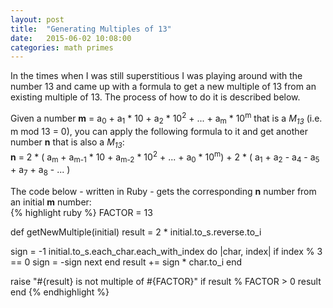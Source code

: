 ```yaml
---
layout: post
title:  "Generating Multiples of 13"
date:   2015-06-02 10:08:00
categories: math primes
---
```

In the times when I was still superstitious I was playing around with the number 13 and came up with a formula to get a new multiple of 13 from an existing multiple of 13. The process of how to do it is described below.

Given a number __m__ = a<sub>0</sub> + a<sub>1</sub> * 10 + a<sub>2</sub> * 10<sup>2</sup> + ... + a<sub>m</sub> * 10<sup>m</sup> that is a _M<sub>13</sub>_ (i.e. m mod 13 = 0), you can apply the following formula to it and get another number __n__ that is also a _M<sub>13</sub>_:  
__n__ = 2 * ( a<sub>m</sub> + a<sub>m-1</sub> * 10 + a<sub>m-2</sub> * 10<sup>2</sup> + ... + a<sub>0</sub> * 10<sup>m</sup>) + 2 * ( a<sub>1</sub> + a<sub>2</sub> - a<sub>4</sub> - a<sub>5</sub> + a<sub>7</sub> + a<sub>8</sub> - ... )

The code below - written in Ruby - gets the corresponding __n__ number from an initial __m__ number:  
{% highlight ruby %}
FACTOR = 13

def getNewMultiple(initial)
  result = 2 * initial.to_s.reverse.to_i

  sign = -1
  initial.to_s.each_char.each_with_index do |char, index|
    if index % 3 == 0
      sign = -sign
      next
    end
    result += sign * char.to_i
  end

  raise "#{result} is not multiple of #{FACTOR}" if result % FACTOR > 0
  result
end
{% endhighlight %}
